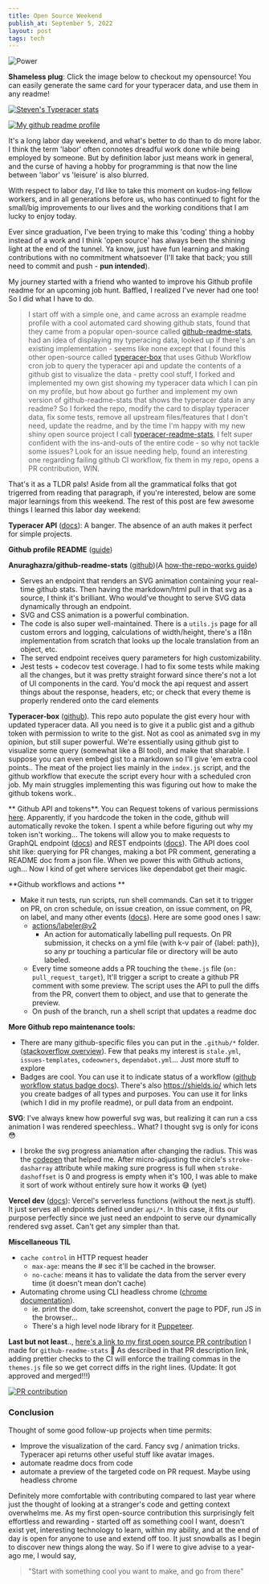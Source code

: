 ```yaml
---
title: Open Source Weekend
publish_at: September 5, 2022
layout: post
tags: tech
---
```


![Power](opensource-weekend/meme.png "=400x400")

**Shameless plug**: Click the image below to checkout my opensource! You can easily generate the same card for your typeracer data, and use them in any readme!

[![Steven's Typeracer stats](https://typeracer-readme-stats.vercel.app/api?username=juninight29)](https://github.com/steven-steven/typeracer-readme-stats)

[![My github readme profile](opensource-weekend/readme.png)](https://github.com/steven-steven/steven-steven "=400x400")

It's a long labor day weekend, and what's better to do than to do more labor. I think the term 'labor' often connotes dreadful work done while being employed by someone. But by definition labor just means work in general, and the curse of having a hobby for programming is that now the line between 'labor' vs 'leisure' is also blurred.

With respect to labor day, I'd like to take this moment on kudos-ing fellow workers, and in all generations before us, who has continued to fight for the small/big improvements to our lives and the working conditions that I am lucky to enjoy today.

Ever since graduation, I've been trying to make this 'coding' thing a hobby instead of a work and I think 'open source' has always been the shining light at the end of the tunnel. Ya know, just have fun learning and making contributions with no commitment whatsoever (I'll take that back; you still need to commit and push - **pun intended**).

My journey started with a friend who wanted to improve his Github profile readme for an upcoming job hunt. Baffled, I realized I've never had one too! So I did what I have to do.

> I start off with a simple one, and came across an example readme profile with a cool automated card showing github stats, found that they came from a popular open-source called [github-readme-stats](https://github.com/anuraghazra/github-readme-stats), had an idea of displaying my typeracing data, looked up if there's an existing implementation - seems like none except that I found this other open-source called [typeracer-box](https://github.com/tobimori/typeracer-box) that uses Github Workflow cron job to query the typeracer api and update the contents of a github gist to visualize the data - pretty cool stuff, I forked and implemented my own gist showing my typeracer data which I can pin on my profile, but how about go further and implement my own version of github-readme-stats that shows the typeracer data in any readme? So I forked the repo, modify the card to display typeracer data, fix some tests, remove all upstream files/features that I don't need, update the readme, and by the time I'm happy with my new shiny open source project I call [typeracer-readme-stats](https://github.com/steven-steven/typeracer-readme-stats), I felt super confident with the ins-and-outs of the entire code - so why not tackle some issues? Look for an issue needing help, found an interesting one regarding failing github CI workflow, fix them in my repo, opens a PR contribution, WIN.

That's it as a TLDR pals! Aside from all the grammatical folks that got trigerred from reading that paragraph, if you're interested, below are some major learnings from this weekend. The rest of this post are few awesome things I learned this labor day weekend:

**Typeracer API** ([docs](https://typeracerdata.com/about)): A banger. The absence of an auth makes it perfect for simple projects.

**Github profile README** ([guide](https://docs.github.com/en/account-and-profile/setting-up-and-managing-your-github-profile/customizing-your-profile/managing-your-profile-readme))

**Anuraghazra/github-readme-stats** ([github](https://github.com/anuraghazra/github-readme-stats))(A [how-the-repo-works guide](https://codecrumbs.io/library/github-readme-stats))
  - Serves an endpoint that renders an SVG animation containing your real-time github stats. Then having the markdown/html pull in that svg as a source, I think it's brilliant. Who would've thought to serve SVG data dynamically through an endpoint.
  - SVG and CSS animation is a powerful combination.
  - The code is also super well-maintained. There is a `utils.js` page for all custom errors and logging, calculations of width/height, there's a I18n implementation from scratch that looks up the locale translation from an object, etc.
  - The served endpoint receives query parameters for high customizability.
  - Jest tests + codecov test coverage. I had to fix some tests while making all the changes, but it was pretty straight forward since there's not a lot of UI components in the card. You'd mock the api request and assert things about the response, headers, etc; or check that every theme is properly rendered onto the card elements

**Typeracer-box** ([github](https://github.com/tobimori/typeracer-box)). This repo auto populate the gist every hour with updated typeracer data. All you need is to give it a public gist and a github token with permission to write to the gist. Not as cool as animated svg in my opinion, but still super powerful. We're essentially using github gist to visualize some query (somewhat like a BI tool), and make that sharable. I suppose you can even embed gist to a markdown so I'll give 'em extra cool points.. The meat of the project lies mainly in the `index.js` script, and the github workflow that execute the script every hour with a scheduled cron job. My main struggles implementing this was figuring out how to make the github tokens work..

** Github API and tokens**. You can Request tokens of various permissions [here](https://github.com/settings/tokens). Apparently, if you hardcode the token in the code, github will automatically revoke the token. I spent a while before figuring out why my token isn't working... The tokens will allow you to make requests to GraphQL endpoint ([docs](https://docs.github.com/en/graphql)) and REST endpoints ([docs](https://docs.github.com/en/rest)). The API does cool shit like: querying for PR changes, making a bot PR comment, generating a README doc from a json file. When we power this with Github actions, ugh... Now I kind of get where services like dependabot get their magic.

**Github workflows and actions **
  - Make it run tests, run scripts, run shell commands. Can set it to trigger on PR, on cron schedule, on issue creation, on issue comment, on PR, on label, and many other events ([docs](https://docs.github.com/en/actions/using-workflows/events-that-trigger-workflows)). Here are some good ones I saw:
    - [actions/labeler@v2](https://github.com/actions/labeler)
      - An action for automatically labelling pull requests. On PR submission, it checks on a yml file (with k-v pair of {label: path}), so any pr touching a particular file or directory will be auto labeled.
    - Every time someone adds a PR touching the `theme.js` file (`on: pull_request_target`), It'll trigger a script to create a github PR comment with some preview. The script uses the API to pull the diffs from the PR, convert them to object, and use that to generate the preview.
    - On push of the branch, run a shell script that updates a readme doc

**More Github repo maintenance tools:**
  - There are many github-specific files you can put in the `.github/*` folder. ([stackoverflow overview](https://stackoverflow.com/questions/60507097/is-there-an-overview-of-what-can-go-into-a-github-dot-github-directory)). Few that peaks my interest is `stale.yml`, `issues-templates`, `codeowners`, `dependabot.yml`... Just more stuff to explore
  - Badges are cool. You can use it to indicate status of a workflow ([github workflow status badge docs](https://docs.github.com/en/actions/monitoring-and-troubleshooting-workflows/adding-a-workflow-status-badge)). There's also https://shields.io/ which lets you create badges of all types and purposes. You can use it for links (which I did in my profile readme), or pull data from an endpoint.

**SVG**: I've always knew how powerful svg was, but realizing it can run a css animation I was rendered speechless.. What? I thought svg is only for icons 😳
  - I broke the svg progress aniamation after changing the radius. This was the [codepen](https://codepen.io/nkunic/pen/jXBZWV) that helped me. After micro-adjusting the circle's `stroke-dasharray` attribute while making sure progress is full when `stroke-dashoffset` is 0 and progress is empty when it's 100, I was able to make it sort of work without entirely sure how it works 😅 (yet)

**Vercel dev** ([docs](https://vercel.com/blog/vercel-dev)): Vercel's serverless functions (without the next.js stuff). It just serves all endpoints defined under `api/*`. In this case, it fits our purpose perfectly since we just need an endpoint to serve our dynamically rendered svg asset. Can't get any simpler than that.

**Miscellaneous TIL**
  - `cache control` in HTTP request header
    - `max-age`: means the # sec it'll be cached in the browser.
    - `no-cache`: means it has to validate the data from the server every time (it doesn't mean don't cache)
  - Automating chrome using CLI headless chrome ([chrome documentation](https://developer.chrome.com/blog/headless-chrome/)).
    - ie. print the dom, take screenshot, convert the page to PDF, run JS in the browser...
    - There's a high level node library for it [Puppeteer](https://github.com/puppeteer/puppeteer).

**Last but not least**.., [here's a link to my first open source PR contribution](https://github.com/anuraghazra/github-readme-stats/pull/1999) I made for `github-readme-stats` 🥳 As described in that PR description link, adding prettier checks to the CI will enforce the trailing commas in the `themes.js` file so we get correct diffs in the right lines. (Update: It got approved and merged!!!)

[![PR contribution](opensource-weekend/contribution.png)](https://github.com/anuraghazra/github-readme-stats/pull/1999 "=400x400")

### Conclusion

Thought of some good follow-up projects when time permits:
  - Improve the visualization of the card. Fancy svg / animation tricks. Typeracer api returns other useful stuff like avatar images.
  - automate readme docs from code
  - automate a preview of the targeted code on PR request. Maybe using headless chrome

Definitely more comfortable with contributing compared to last year where just the thought of looking at a stranger's code and getting context overwhelms me. As my first open-source contribution this surprisingly felt effortless and rewarding - started off as something cool I want, doesn't exist yet, interesting technology to learn, within my ability, and at the end of day is open for anyone to use and extend off too. It just snowballs as I begin to discover new things along the way. So if I were to give advise to a year-ago me, I would say,
> "Start with something cool you want to make, and go from there"
